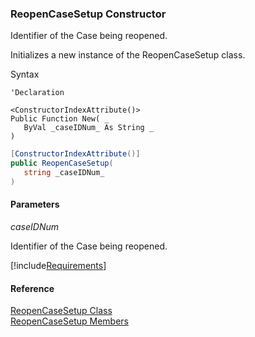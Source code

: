 ﻿### ReopenCaseSetup Constructor

Identifier of the Case being reopened.

Initializes a new instance of the ReopenCaseSetup class.

Syntax

```vbnet
'Declaration

<ConstructorIndexAttribute()>
Public Function New( _
   ByVal _caseIDNum_ As String _
)
```

```csharp
[ConstructorIndexAttribute()]
public ReopenCaseSetup( 
   string _caseIDNum_
)
```

#### Parameters

_caseIDNum_

Identifier of the Case being reopened.

[!include[Requirements](../partials/requirements.md)]

#### Reference

[ReopenCaseSetup Class](FChoice.Toolkits.Clarify~FChoice.Toolkits.Clarify.Support.ReopenCaseSetup.md)  
[ReopenCaseSetup Members](FChoice.Toolkits.Clarify~FChoice.Toolkits.Clarify.Support.ReopenCaseSetup_members.md)